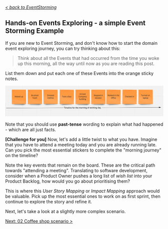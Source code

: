 _[< back to EventStorming](../../README.md)_

## Hands-on Events Exploring - a simple Event Storming Example

If you are new to Event Storming, and don't know how to start the domain event exploring journey, you can try thinking about this:

> Think about all the Events that had occurred from the time you woke up this morning, all the way until now as you are reading this post.

List them down and put each one of these Events into the orange sticky notes.

![Timeline](../img/timelineformorning.png)

Note that you should use **past-tense** wording to explain what had happened - which are all just facts.

**[Challenge for you]** Now, let's add a little twist to what you have. Imagine that you have to attend a meeting today and you are already running late. Can you pick the most essential stickers to complete the "morning journey" on the timeline?

Note the key events that remain on the board. These are the critical path towards "attending a meeting". Translating to software development, consider when a Product Owner pushes a long list of *wish list* into your Product Backlog, how would you go about prioritising them?

This is where this *User Story Mapping* or *Impact Mapping* approach would be valuable. Pick up the most essential ones to work on as first sprint, then continue to explore the story and refine it.

Next, let's take a look at a slightly more complex scenario.

[Next: 02 Coffee shop scenario >](../02-coffee-shop-scenario/README.md)
